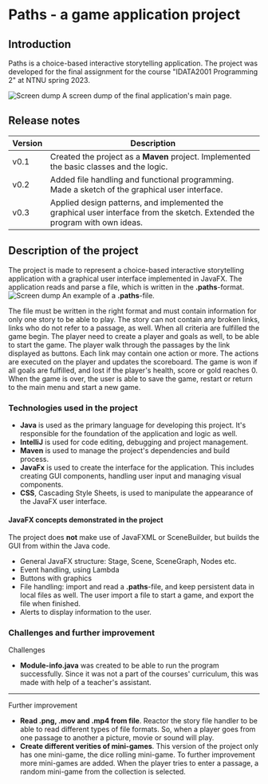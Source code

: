 

# Paths - a game application project

## Introduction

Paths is a choice-based interactive storytelling application. The project was developed for the final assignment for 
the course "IDATA2001 Programming 2" at NTNU spring 2023.

![Screen dump](/target/classes/mainPage.png)
A screen dump of the final application's main page. 

## Release notes

| **Version** | **Description**                                                                                                             |
|-------------|-----------------------------------------------------------------------------------------------------------------------------|
| v0.1        | Created the project as a **Maven** project. Implemented the basic classes and the logic.                                    |
| v0.2        | Added file handling and functional programming. Made a sketch of the graphical user interface.                              |
| v0.3        | Applied design patterns, and implemented the graphical user interface from the sketch. Extended the program with own ideas. |

## Description of the project

The project is made to represent a choice-based interactive storytelling application with a graphical user interface implemented 
in JavaFX. The application reads and parse a file, which is written in the **.paths**-format.  
![Screen dump](/target/classes/examplePathsFile.png)
An example of a **.paths**-file.

The file must be written in the right format and must contain information for only one story to be able to play.
The story can not contain any broken links, links who do not refer to a passage, as well. When all criteria are
fulfilled the game begin. The player need to create a player and goals as well, to be able to start the game.
The player walk through the passages by the link displayed as buttons. Each link may contain one action or more. 
The actions are executed on the player and updates the scoreboard. The game is won if all goals are fulfilled, and lost
if the player's health, score or gold reaches 0. When the game is over, the user is able to save the game, restart 
or return to the main menu and start a new game.

### Technologies used in the project
* **Java** is used as the primary language for developing this project. It's responsible for
the foundation of the application and logic as well. 
* **IntelliJ** is used for code editing, debugging and project management. 
* **Maven** is used to manage the project's dependencies and build process. 
* **JavaFx** is used to create the interface for the application. This includes creating GUI components,
handling user input and managing visual components. 
* **CSS**, Cascading Style Sheets, is used to manipulate the appearance of the JavaFX user interface. 

#### JavaFX concepts demonstrated in the project
The project does **not** make use of JavaFXML or SceneBuilder, but builds the GUI from within the Java code. 
* General JavaFX structure: Stage, Scene, SceneGraph, Nodes etc.
* Event handling, using Lambda
* Buttons with graphics
* File handling: import and read a **.paths**-file, and keep persistent data in local files as well. 
The user import a file to start a game, and export the file when finished. 
* Alerts to display information to the user.

### Challenges and further improvement
Challenges
* **Module-info.java** was created to be able to run the program successfully. Since it was not a part
of the courses' curriculum, this was made with help of a teacher's assistant. 
* **

Further improvement
* **Read .png, .mov and .mp4 from file**. Reactor the story file handler to be able to read different 
types of file formats. So, when a player goes from one passage to another a picture, movie or sound will
play.
* **Create different verities of mini-games**. This version of the project only has one mini-game, the dice 
rolling mini-game. To further improvement more mini-games are added. When the player tries to enter a passage,
a random mini-game from the collection is selected. 

